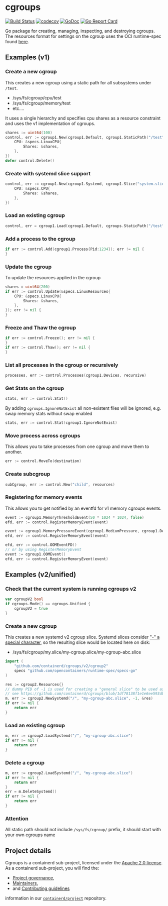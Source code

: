 # cgroups

[![Build Status](https://github.com/containerd/cgroups/workflows/CI/badge.svg)](https://github.com/containerd/cgroups/actions?query=workflow%3ACI)
[![codecov](https://codecov.io/gh/containerd/cgroups/branch/main/graph/badge.svg)](https://codecov.io/gh/containerd/cgroups)
[![GoDoc](https://godoc.org/github.com/containerd/cgroups?status.svg)](https://godoc.org/github.com/containerd/cgroups)
[![Go Report Card](https://goreportcard.com/badge/github.com/containerd/cgroups)](https://goreportcard.com/report/github.com/containerd/cgroups)

Go package for creating, managing, inspecting, and destroying cgroups.
The resources format for settings on the cgroup uses the OCI runtime-spec found
[here](https://github.com/opencontainers/runtime-spec).

## Examples (v1)

### Create a new cgroup

This creates a new cgroup using a static path for all subsystems under `/test`.

* /sys/fs/cgroup/cpu/test
* /sys/fs/cgroup/memory/test
* etc....

It uses a single hierarchy and specifies cpu shares as a resource constraint and
uses the v1 implementation of cgroups.


```go
shares := uint64(100)
control, err := cgroup1.New(cgroup1.Default, cgroup1.StaticPath("/test"), &specs.LinuxResources{
    CPU: &specs.LinuxCPU{
        Shares: &shares,
    },
})
defer control.Delete()
```

### Create with systemd slice support


```go
control, err := cgroup1.New(cgroup1.Systemd, cgroup1.Slice("system.slice", "runc-test"), &specs.LinuxResources{
    CPU: &specs.CPU{
        Shares: &shares,
    },
})

```

### Load an existing cgroup

```go
control, err = cgroup1.Load(cgroup1.Default, cgroups.StaticPath("/test"))
```

### Add a process to the cgroup

```go
if err := control.Add(cgroup1.Process{Pid:1234}); err != nil {
}
```

###  Update the cgroup

To update the resources applied in the cgroup

```go
shares = uint64(200)
if err := control.Update(&specs.LinuxResources{
    CPU: &specs.LinuxCPU{
        Shares: &shares,
    },
}); err != nil {
}
```

### Freeze and Thaw the cgroup

```go
if err := control.Freeze(); err != nil {
}
if err := control.Thaw(); err != nil {
}
```

### List all processes in the cgroup or recursively

```go
processes, err := control.Processes(cgroup1.Devices, recursive)
```

### Get Stats on the cgroup

```go
stats, err := control.Stat()
```

By adding `cgroups.IgnoreNotExist` all non-existent files will be ignored, e.g. swap memory stats without swap enabled
```go
stats, err := control.Stat(cgroup1.IgnoreNotExist)
```

### Move process across cgroups

This allows you to take processes from one cgroup and move them to another.

```go
err := control.MoveTo(destination)
```

### Create subcgroup

```go
subCgroup, err := control.New("child", resources)
```

### Registering for memory events

This allows you to get notified by an eventfd for v1 memory cgroups events.

```go
event := cgroup1.MemoryThresholdEvent(50 * 1024 * 1024, false)
efd, err := control.RegisterMemoryEvent(event)
```

```go
event := cgroup1.MemoryPressureEvent(cgroup1.MediumPressure, cgroup1.DefaultMode)
efd, err := control.RegisterMemoryEvent(event)
```

```go
efd, err := control.OOMEventFD()
// or by using RegisterMemoryEvent
event := cgroup1.OOMEvent()
efd, err := control.RegisterMemoryEvent(event)
```

## Examples (v2/unified)

### Check that the current system is running cgroups v2

```go
var cgroupV2 bool
if cgroups.Mode() == cgroups.Unified {
	cgroupV2 = true
}
```

### Create a new cgroup

This creates a new systemd v2 cgroup slice. Systemd slices consider ["-" a special character](https://www.freedesktop.org/software/systemd/man/systemd.slice.html),
so the resulting slice would be located here on disk:

* /sys/fs/cgroup/my.slice/my-cgroup.slice/my-cgroup-abc.slice

```go
import (
    "github.com/containerd/cgroups/v2/cgroup2"
    specs "github.com/opencontainers/runtime-spec/specs-go"
)

res := cgroup2.Resources{}
// dummy PID of -1 is used for creating a "general slice" to be used as a parent cgroup.
// see https://github.com/containerd/cgroups/blob/1df78138f1e1e6ee593db155c6b369466f577651/v2/manager.go#L732-L735
m, err := cgroup2.NewSystemd("/", "my-cgroup-abc.slice", -1, &res)
if err != nil {
	return err
}
```

### Load an existing cgroup

```go
m, err := cgroup2.LoadSystemd("/", "my-cgroup-abc.slice")
if err != nil {
	return err
}
```

### Delete a cgroup

```go
m, err := cgroup2.LoadSystemd("/", "my-cgroup-abc.slice")
if err != nil {
	return err
}
err = m.DeleteSystemd()
if err != nil {
	return err
}
```

### Attention

All static path should not include `/sys/fs/cgroup/` prefix, it should start with your own cgroups name

## Project details

Cgroups is a containerd sub-project, licensed under the [Apache 2.0 license](./LICENSE).
As a containerd sub-project, you will find the:

 * [Project governance](https://github.com/containerd/project/blob/main/GOVERNANCE.md),
 * [Maintainers](https://github.com/containerd/project/blob/main/MAINTAINERS),
 * and [Contributing guidelines](https://github.com/containerd/project/blob/main/CONTRIBUTING.md)

information in our [`containerd/project`](https://github.com/containerd/project) repository.
